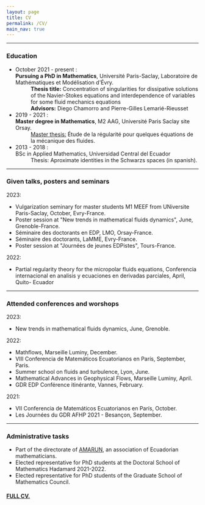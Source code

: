 ```yaml
---
layout: page
title: CV
permalink: /CV/
main_nav: true
---
```

<hr>
<h3 id="education">Education</h3>
<ul>
  <li> <dt>October 2021 - present :</dt>
  <b>Pursuing a PhD in Mathematics</b>, Université Paris-Saclay, Laboratoire de Mathématiques et Modélisation d'Évry.<br>
   <dd><b>Thesis title:</b> Concentration of singularities for dissipative solutions of the Navier-Stokes equations and interdependence of variables for some fluid mechanics equations  <br>
   <b>Advisors:</b>  Diego Chamorro and Pierre-Gilles Lemarié-Rieusset
   </dd>
  </li>
  <li> <dt>2019 - 2021 :</dt> <b>Master degree in Mathematics</b>, M2 AAG, Université Paris Saclay site Orsay.<br>
    <dd><a href="https://www.amarun.org/images/amarun/materiales/tesis-maestria/Llerena_2021.pdf" title="masterThesis">Master      thesis:</a> Étude de la régularité pour quelques équations de la mécanique des fluides.
    </dd>
  </li>
  <li> <dt>2013 - 2018 :</dt> BSc in Applied Mathematics,  Universidad Central del Ecuador
    <dd>
      Thesis: Aproximate identities in the Schwarzs spaces (in spanish).
    </dd>
  </li>
</ul>

<hr>
<h3 id="GivenSeminars">Given talks, posters and seminars</h3>
<dl>
 <dt>2023:</dt>
  <ul>
  <li>Vulgarization seminary for master students M1 MEEF from UNiversite Paris-Saclay, October, Evry-France.</li>
  <li>Poster session at  "New trends in mathematical fluids dynamics", June, Grenoble-France.</li>
  <li>Séminaire des doctorants en EDP, LMO, Orsay-France. </li>
  <li>Séminaire des doctorants, LaMME, Evry-France. </li>
  <li>Poster session at "Journées de jeunes EDPistes", Tours-France.</li>

  </ul>
  <dt>2022:</dt>
  <ul>
  <li>Partial regularity theory for the micropolar fluids equations, Conferencia internacional en analisis y ecuaciones en derivadas parciales,  April, Quito- Ecuador</li> </ul> 
</dl>
<hr>
<h3 id="Attendconferences">Attended conferences and worshops</h3>
<dl>
  <dt>2023:</dt>
  <ul>
  <li>New trends in mathematical fluids dynamics, June, Grenoble.</li>
  </ul>
  <dt>2022:</dt>
  <ul>
  <li>Mathflows, Marseille Luminy, December. </li>
  <li>VIII Conferencia de Matemáticos Ecuatorianos en París, September, Paris.</li>
  <li>Summer school on fluids and turbulence, Lyon, June.</li>
  <li>Mathematical Advances in Geophysical Flows, Marseille Luminy, April.</li>
  <li>GDR EDP Conférence itinérante, Vannes, February. </li>
 </ul>
  <dt>2021:</dt>
  <ul>
  <li>VII Conferencia de Matemáticos Ecuatorianos en París, October. </li>
  <li>Les Journées du GDR AFHP 2021 -  Besançon, September. </li>
 </ul>
</dl>
<hr>
<h3 id="administrative">Administrative tasks</h3>
<ul>
  <li> Part of the directorate of  <a href="https://www.amarun.org" title="AMARUN">AMARUN</a>, an association of Ecuadorian mathematicians.
  </li>
  <li> Elected representative for PhD students at the Doctoral School of Mathematics Hadamard 2021-2022.
  </li>
  <li> Elected representative for PhD students of the Graduate School of Mathematics Council.

  </li>
</ul>
<h4>  <a href="https://www.amarun.org" title="FullCV">FULL CV.</a></h4>
